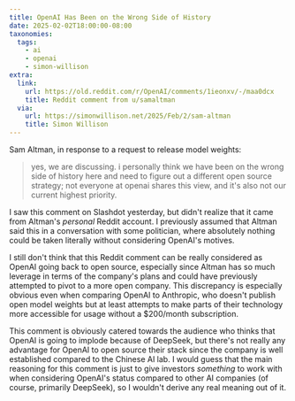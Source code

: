 ```yaml
---
title: OpenAI Has Been on the Wrong Side of History
date: 2025-02-02T18:00:00-08:00
taxonomies:
  tags:
    - ai
    - openai
    - simon-willison
extra:
  link:
    url: https://old.reddit.com/r/OpenAI/comments/1ieonxv/-/maa0dcx
    title: Reddit comment from u/samaltman
  via:
    url: https://simonwillison.net/2025/Feb/2/sam-altman
    title: Simon Willison
---
```


Sam Altman, in response to a request to release model weights:
> yes, we are discussing. i personally think we have been on the wrong side of history here and need to figure out a different open source strategy; not everyone at openai shares this view, and it's also not our current highest priority.

I saw this comment on Slashdot yesterday, but didn't realize that it came from Altman's _personal_ Reddit account. I previously assumed that Altman said this in a conversation with some politician, where absolutely nothing could be taken literally without considering OpenAI's motives.

I still don't think that this Reddit comment can be really considered as OpenAI going back to open source, especially since Altman has so much leverage in terms of the company's plans and could have previously attempted to pivot to a more open company. This discrepancy is especially obvious even when comparing OpenAI to Anthropic, who doesn't publish open model weights but at least attempts to make parts of their technology more accessible for usage without a \$200/month subscription.

This comment is obviously catered towards the audience who thinks that OpenAI is going to implode because of DeepSeek, but there's not really any advantage for OpenAI to open source their stack since the company is well established compared to the Chinese AI lab. I would guess that the main reasoning for this comment is just to give investors _something_ to work with when considering OpenAI's status compared to other AI companies (of course, primarily DeepSeek), so I wouldn't derive any real meaning out of it.
